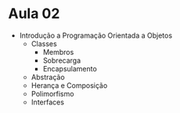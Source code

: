 # Aula 02
- Introdução a Programação Orientada a Objetos
    - Classes
        - Membros
        - Sobrecarga
        - Encapsulamento
    - Abstração
    - Herança e Composição
    - Polimorfismo
    - Interfaces
